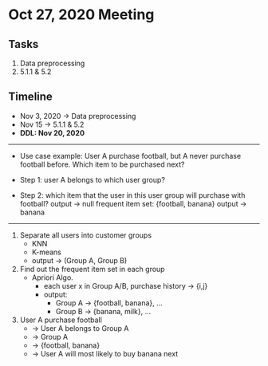 # Oct 27, 2020 Meeting

## Tasks
1. Data preprocessing
2. 5.1.1 & 5.2

## Timeline
- Nov 3, 2020 -> Data preprocessing
- Nov 15 -> 5.1.1 & 5.2
- **DDL: Nov 20, 2020**

---

- Use case example:
User A purchase football, but A never purchase football before. Which item to be purchased next?

- Step 1: user A belongs to which user group? 
- Step 2: which item that the user in this user group will purchase with football?
		  output -> null
		  frequent item set: {football, banana}
		  output -> banana

---

1. Separate all users into customer groups
    - KNN	    
	- K-means 
	- output -> (Group A, Group B)
2. Find out the frequent item set in each group
	- Apriori Algo.
	    - each user x in Group A/B, purchase history -> {i,j}
	    - output: 
            - Group A -> {football, banana}, ...
			- Group B -> {banana, milk}, ...
3. User A purchase football 
    - -> User A belongs to Group A
	- -> Group A 
	- -> {football, banana}
    - -> User A will most likely to buy banana next